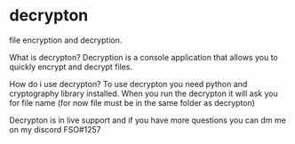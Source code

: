 # decrypton
file encryption and decryption.

What is decrypton?
Decryption is a console application that allows you to quickly encrypt and decrypt files.

How do i use decrypton?
To use decrypton you need python and cryptography library installed. When you run the decrypton it will ask you for file name (for now file must be in the same folder as decrypton)

Decrypton is in live support and if you have more questions you can dm me on my discord FSO#1257

